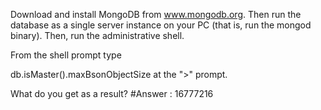 Download and install MongoDB from www.mongodb.org. Then run the database as a single server instance on your PC (that is, run the mongod binary). Then, run the administrative shell. 

From the shell prompt type

 db.isMaster().maxBsonObjectSize
at the ">" prompt.

What do you get as a result?
#Answer : 16777216
